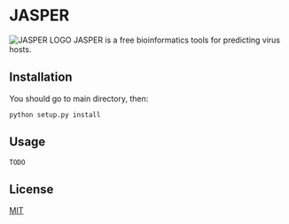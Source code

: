# JASPER
![JASPER LOGO]()
JASPER is a free bioinformatics tools for predicting virus hosts.

## Installation

You should go to main directory, then:
```
python setup.py install
```

## Usage


```
TODO
```


## License
[MIT](https://choosealicense.com/licenses/mit/)
